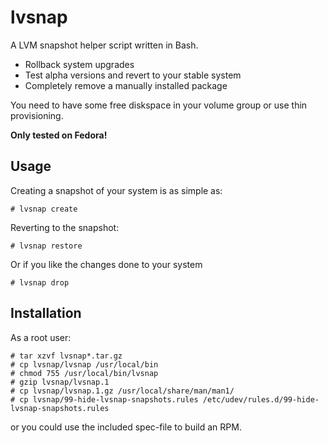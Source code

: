 # lvsnap
A LVM snapshot helper script written in Bash.

* Rollback system upgrades
* Test alpha versions and revert to your stable system
* Completely remove a manually installed package

You need to have some free diskspace in your volume group or use thin provisioning.

**Only tested on Fedora!**

## Usage
Creating a snapshot of your system is as simple as:

    # lvsnap create

Reverting to the snapshot:

    # lvsnap restore

Or if you like the changes done to your system

    # lvsnap drop

## Installation
As a root user:

    # tar xzvf lvsnap*.tar.gz
    # cp lvsnap/lvsnap /usr/local/bin
    # chmod 755 /usr/local/bin/lvsnap
    # gzip lvsnap/lvsnap.1
    # cp lvsnap/lvsnap.1.gz /usr/local/share/man/man1/
    # cp lvsnap/99-hide-lvsnap-snapshots.rules /etc/udev/rules.d/99-hide-lvsnap-snapshots.rules
    
or you could use the included spec-file to build an RPM.
